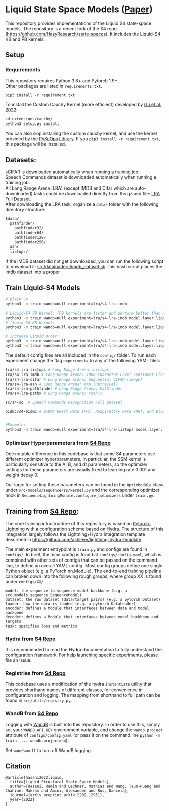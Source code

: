 # Liquid State Space Models ([Paper](https://arxiv.org/abs/2209.12951))

This repository provides implementations of the Liquid S4 state-space models. The repository is a recent fork of the S4 repo (https://github.com/HazyResearch/state-spaces). It includes the Liquid-S4 KB and PB kernels.

## Setup

### Requirements
This repository requires Python 3.8+ and Pytorch 1.9+.  
Other packages are listed in `requirements.txt`.

`pip3 install -r requirement.txt`

To install the Custom Cauchy Kernel (more efficient) developed by [Gu et al. 2022](https://github.com/HazyResearch/state-spaces):
```bash
cd extensions/cauchy/
python3 setup.py install
```

You can also skip installing the custom cauchy kernel, and use the kernel provided by the [PyKeOps Library](https://www.kernel-operations.io/keops/python/installation.html). If you `pip3 install -r requirement.txt`, this package will be installed. 

## Datasets:

sCIFAR is downloaded automatically when running a training job.  
Speech Commands dataset is downloaded automatically when running a training job.  
All Long Range Arena (LRA) (except IMDB and Cifar which are auto-downloaded) tasks could be downloaded directly from ths gziped file: [LRA Full Dataset](https://storage.googleapis.com/long-range-arena/lra_release.gz).  
After downloading the LRA task, organize a `data/` folder with the following directory structure:

```bash
$data/
  pathfinder/
    pathfinder32/
    pathfinder64/
    pathfinder128/
    pathfinder256/
  aan/
  listops/
```

If the IMDB dataset did not get downloaded, you can run the following script to download it: [src/dataloaders/imdb_dataset.sh](https://github.com/raminmh/liquid-s4/blob/main/src/dataloaders/imdb_dataset.sh) This bash script places the imdb dataset into a proper 

## Train Liquid-S4 Models

```bash
# plain S4
python3 -m train wandb=null experiment=lra/s4-lra-imdb

# Liquid-S4 PB Kernel: (PB kernels are faster and perform better than KB)
python3 -m train wandb=null experiment=lra/s4-lra-imdb model.layer.liquid_kernel=polyb
# liquid-S4 KB Kernel:
python3 -m train wandb=null experiment=lra/s4-lra-imdb model.layer.liquid_kernel=kb

# Increase Liquid Order:
python3 -m train wandb=null experiment=lra/s4-lra-imdb model.layer.liquid_kernel=polyb model.layer.liquid_degree=3
python3 -m train wandb=null experiment=lra/s4-lra-imdb model.layer.liquid_kernel=kb model.layer.liquid_degree=3

```


The default config files are all included in the `config/` folder. To run each experiment change the flag `experiment=` to any of the following YAML files:  

```bash
lra/s4-lra-listops # Long Range Arena: Listops
lra/s4-lra-imdb # Long Range Arena: IMDB Character Level Sentiment Classification (text)
lra/s4-lra-cifar # Long Range Arena: Sequential CIFAR (image)
lra/s4-lra-aan # Long Range Arena: AAN (Retreival)
lra/s4-lra-pathfinder # Long Range Arena: Pathfinder
lra/s4-lra-pathx # Long Range Arena: Path-x

sc/s4-sc  # Speech Commands Recognition Full Dataset

bidmc/s4-bidmc # BIDMC Heart Rate (HR), Raspiratory Rate (RR), and Blood Oxygen Saturation (SpO2)


#Example: 
python3 -m train wandb=null experiment=lra/s4-lra-listops model.layer.liquid_kernel=polyb model.layer.liquid_degree=2

```

### Optimizer Hyperparameters from [S4 Repo](https://github.com/HazyResearch/state-spaces)

One notable difference in this codebase is that some S4 parameters use different optimizer hyperparameters. In particular, the SSM kernel is particularly sensitive to the A, B, and dt parameters, so the optimizer settings for these parameters are usually fixed to learning rate 0.001 and weight decay 0.

Our logic for setting these parameters can be found in the `OptimModule` class under `src/models/sequence/ss/kernel.py` and the corresponding optimizer hook in `SequenceLightningModule.configure_optimizers` under `train.py`.

## Training from [S4 Repo](https://github.com/HazyResearch/state-spaces):

The core training infrastructure of this repository is based on [Pytorch-Lightning](https://pytorch-lightning.readthedocs.io/en/latest/) with a configuration scheme based on [Hydra](https://hydra.cc/docs/intro/).
The structure of this integration largely follows the Lightning+Hydra integration template described in https://github.com/ashleve/lightning-hydra-template.

The main experiment entrypoint is `train.py` and configs are found in `configs/`.
In brief, the main config is found at `configs/config.yaml`, which is combined with other sets of configs that can be passed on the command line, to define an overall YAML config.
Most config groups define one single Python object (e.g. a PyTorch nn.Module).
The end-to-end training pipeline can broken down into the following rough groups, where group XX is found under `configs/XX/`:
```
model: the sequence-to-sequence model backbone (e.g. a src.models.sequence.SequenceModel)
dataset: the raw dataset (data/target pairs) (e.g. a pytorch Dataset)
loader: how the data is loaded (e.g. a pytorch DataLoader)
encoder: defines a Module that interfaces between data and model backbone
decoder: defines a Module that interfaces between model backbone and targets
task: specifies loss and metrics
```

### Hydra from [S4 Repo](https://github.com/HazyResearch/state-spaces)

It is recommended to read the Hydra documentation to fully understand the configuration framework. For help launching specific experiments, please file an Issue.

### Registries from [S4 Repo](https://github.com/HazyResearch/state-spaces)

This codebase uses a modification of the hydra `instantiate` utility that provides shorthand names of different classes, for convenience in configuration and logging.
The mapping from shorthand to full path can be found in `src/utils/registry.py`.

### WandB from [S4 Repo](https://github.com/HazyResearch/state-spaces)

Logging with [WandB](https://wandb.ai/site) is built into this repository.
In order to use this, simply set your `WANDB_API_KEY` environment variable, and change the `wandb.project` attribute of `configs/config.yaml` (or pass it on the command line `python -m train .... wandb.project=s4`).

Set `wandb=null` to turn off WandB logging.


## Citation

```
@article{hasani2022liquid,
  title={Liquid Structural State-Space Models},
  author={Hasani, Ramin and Lechner, Mathias and Wang, Tsun-Huang and Chahine, Makram and Amini, Alexander and Rus, Daniela},
  journal={arXiv preprint arXiv:2209.12951},
  year={2022}
}

```
